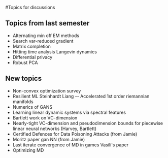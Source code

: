 #Topics for discussions

## Topics from last semester

- Alternating min off EM methods
- Search var-reduced gradient
- Matrix completion
- Hitting time analysis Langevin dynamics
- Differential privacy
- Robust PCA

## New topics

- Non-convex optimization survey
- Resilient ML Steinhardt Liang -- Accelerated 1st order riemannian manifolds
- Numerics of GANS
- Learning linear dynamic systems via spectral features
- Bartlett work on VC-dimension
- Nearly-tight VC-dimension and pseudodimension bounds for piecewise linear neural networks (Harvey, Bartlett)
- Certified Defences for Data Poisoning Attacks (from Jamie)
- Moritz paper gan NN (from Jamie)
- Last iterate convergence of MD in games Vasili's paper
- Optimizing MD
